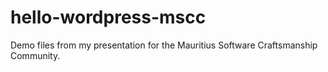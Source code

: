 hello-wordpress-mscc
====================

Demo files from my presentation for the Mauritius Software Craftsmanship Community.
